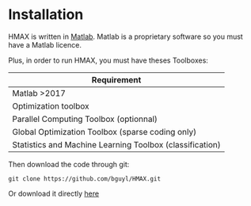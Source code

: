 # Installation

HMAX is written in [Matlab](https://mathworks.com/). Matlab is a proprietary software so you must have a Matlab licence.

Plus, in order to run HMAX, you must have theses Toolboxes:

| Requirement                                              |
|----------------------------------------------------------|
| Matlab >2017                                             |
| Optimization toolbox                                     |
| Parallel Computing Toolbox (optionnal)                   |
| Global Optimization Toolbox (sparse coding only)         |
| Statistics and Machine Learning Toolbox (classification) |

Then download the code through git: 
```
git clone https://github.com/bguyl/HMAX.git
```

Or download it directly [here](https://github.com/bguyl/HMAX/archive/master.zip)